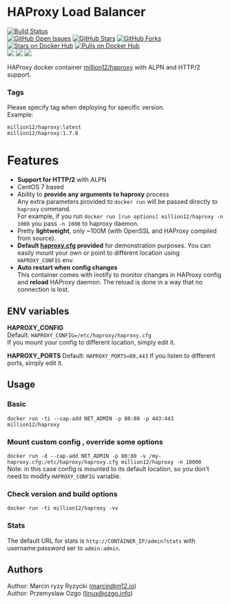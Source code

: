 # HAProxy Load Balancer
[![Build Status](https://travis-ci.org/million12/docker-haproxy.svg?branch=master)](https://travis-ci.org/million12/docker-haproxy)  
[![GitHub Open Issues](https://img.shields.io/github/issues/million12/docker-haproxy.svg)](https://github.com/million12/docker-haproxy/issues)
[![GitHub Stars](https://img.shields.io/github/stars/million12/docker-haproxy.svg)](https://github.com/million12/docker-haproxy)
[![GitHub Forks](https://img.shields.io/github/forks/million12/docker-haproxy.svg)](https://github.com/million12/docker-haproxy)  
[![Stars on Docker Hub](https://img.shields.io/docker/stars/million12/haproxy.svg)](https://hub.docker.com/r/million12/haproxy)
[![Pulls on Docker Hub](https://img.shields.io/docker/pulls/million12/haproxy.svg)](https://hub.docker.com/r/million12/haproxy)  
[![](https://images.microbadger.com/badges/version/million12/haproxy.svg)](http://microbadger.com/images/million12/haproxy)
[![](https://images.microbadger.com/badges/license/million12/haproxy.svg)](http://microbadger.com/images/million12/haproxy)
[![](https://images.microbadger.com/badges/image/million12/haproxy.svg)](http://microbadger.com/images/million12/haproxy)


HAProxy docker container [million12/haproxy](https://registry.hub.docker.com/u/million12/haproxy/) with ALPN and HTTP/2 support.

### Tags
Please specify tag when deploying for specific version.  
Example:  

`million12/haproxy:latest`  
`million12/haproxy:1.7.8`

# Features

* **Support for HTTP/2** with ALPN
* CentOS 7 based
* Ability to **provide any arguments to haproxy** process  
  Any extra parameters provided to `docker run` will be passed directly to `haproxy` command.  
  For example, if you run `docker run [run options] million12/haproxy -n 1000` you pass `-n 1000` to haproxy daemon.
* Pretty **lightweight**, only ~100M (with OpenSSL and HAProxy compiled from source).
* **Default [haproxy.cfg](container-files/etc/haproxy/haproxy.cfg) provided** for demonstration purposes. You can easily mount your own or point to different location using `HAPROXY_CONFIG` env.
* **Auto restart when config changes**  
  This container comes with inotify to monitor changes in HAProxy config and **reload** HAProxy daemon. The reload is done in a way that no connection is lost.


## ENV variables

**HAPROXY_CONFIG**  
Default: `HAPROXY_CONFIG=/etc/haproxy/haproxy.cfg`  
If you mount your config to different location, simply edit it.

**HAPROXY_PORTS**
Default: `HAPROXY_PORTS=80,443`
If you listen to different ports, simply edit it.


## Usage

### Basic

`docker run -ti --cap-add NET_ADMIN -p 80:80 -p 443:443 million12/haproxy`

### Mount custom config , override some options

`docker run -d --cap-add NET_ADMIN -p 80:80 -v /my-haproxy.cfg:/etc/haproxy/haproxy.cfg million12/haproxy -n 10000`  
Note: in this case config is mounted to its default location, so you don't need to modify `HAPROXY_CONFIG` variable.

### Check version and build options

`docker run -ti million12/haproxy -vv`

### Stats
The default URL for stats is `http://CONTAINER_IP/admin?stats` with username:password ser to `admin:admin`.

## Authors

Author: Marcin ryzy Ryzycki (<marcin@m12.io>)  
Author: Przemyslaw Ozgo (<linux@ozgo.info>)
